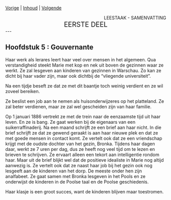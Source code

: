 [Vorige](hfst04_roeping.md) | [Inhoud](inhoudsopgave.md) | [Volgende](hfst06_de_lange_wachttijd.md)

<div style="text-align: right">LEESTAAK - SAMENVATTING</div>
<div style="font-size:150%;text-align: center">EERSTE DEEL</div>
---

## Hoofdstuk 5 : Gouvernante 

Haar werk als lerares leert haar veel over mensen in het algemeen. Qua verstandigheid steekt Marie met kop en nek uit boven de gezinnen waar ze werkt. Ze zal lesgeven aan kinderen van gezinnen in Warschau. Zo kan ze dicht bij haar vader zijn, maar ook dichtbij de “vliegende universiteit”. 

Na een tijdje beseft ze dat ze met dit baantje toch weinig verdient en ze wil zoveel bereiken. 

Ze beslist een job aan te nemen als huisonderwijzeres op het platteland. Ze zal beter verdienen, maar ze zal wel gescheiden zijn van haar familie.

Op 1 januari 1886 vertrekt ze met de trein naar de eenzaamste tijd uit haar leven. En ze is bang. Ze gaat werken bij de eigenaars van een suikerraffinaderij. Na een maand schrijft ze een brief aan haar nicht. In die brief schrijft ze dat ze gewend geraakt is aan haar nieuwe plek en dat ze met goede mensen in contact komt. Ze vertelt ook dat ze een vriendschap krijgt met de oudste dochter van het gezin, Bronka. Tijdens haar dagen daar, werkt ze 7 uren per dag, dus ze heeft nog veel tijd om te lezen en brieven te schrijven. Ze ervaart alleen een tekort aan intelligentie rondom haar.  Maar uit de brief blijkt wel dat de positieve idealiste in Marie nog altijd aanwezig is. Ze vertelt ook dat ze naast haar job bij het gezin ook nog lesgeeft aan de kinderen van het dorp. De meeste onder hen zijn analfabeet. Ze gaat samen met Bronka lesgeven in het Pools en ze onderwijst de kinderen in de Poolse taal en de Poolse geschiedenis. 

Haar klasje is een groot succes, want de kinderen blijven maar toestromen.
